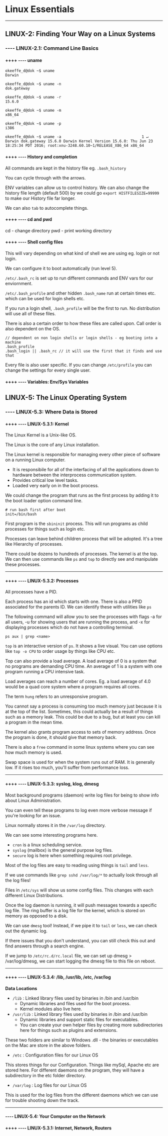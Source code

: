 # Linux Essentials

<div id="2"></div>

***

## LINUX-2: Finding Your Way on a Linux Systems

<div id="newSection"></div>

### ---- LINUX-2.1: Command Line Basics 

#### ++++ ---- uname 

```
okeeffe_d@dok ~$ uname
Darwin

okeeffe_d@dok ~$ uname -n  
dok.gateway

okeeffe_d@dok ~$ uname -r
15.6.0

okeeffe_d@dok ~$ uname -m
x86_64

okeeffe_d@dok ~$ uname -p
i386

okeeffe_d@dok ~$ uname -a                                    1 ↵
Darwin dok.gateway 15.6.0 Darwin Kernel Version 15.6.0: Thu Jun 23 18:25:34 PDT 2016; root:xnu-3248.60.10~1/RELEASE_X86_64 x86_64
```

#### ++++ ---- History and completion 

All commands are kept in the history file eg. `.bash_history`

You can cycle through with the arrows.

ENV variables can allow us to control history. We can also change the history file length (default 500) by we could go `export HISTFILESIZE=99999` to make our History file far longer.

We can also `tab` to autocomplete things.

#### ++++ ---- cd and pwd

cd - change directory
pwd - print working directory 

#### ++++ ---- Shell config files

This will vary depending on what kind of shell we are using eg. login or not login.

We can configure it to boot automatically (run level 5).

`/etc/.bash_rc` is set up to run different commands and ENV vars for our enviornment.

`/etc/.bash_profile` and other hidden `.bash_name` run at certain times etc. which can be used for login shells etc.

If you run a login shell, `.bash_profile` will be the first to run. No distribution will use all of these files.

There is also a certain order to how these files are called upon. Call order is also dependent on the OS.

```
// dependent on non login shells or login shells - eg booting into a machine
.bash_profile
.bash_login || .bash_rc // it will use the first that it finds and use that
```

Every file is also user specific. If you can change `/etc/profile` you can change the settings for every single user.

#### ++++ ---- Variables: Env/Sys Variables

## LINUX-5: The Linux Operating System

### ---- LINUX-5.3: Where Data is Stored

#### ++++ ---- LINUX-5.3.1: Kernel

The Linux Kernel is a Unix-like OS.

The Linux is the core of any Linux installation.

The Linux kernel is responsible for managing every other piece of software on a running Linux computer.

- It is responsibile for all of the interfacing of all the applications down to hardware between the interprocess communication system.
- Provides critical low level tasks.
- Loaded very early on in the boot process.

We could change the program that runs as the first process by adding it to the boot loader option command line.

```
# run bash first after boot
init=/bin/bash
```

First program is the `sbininit` process. This will run programs as child processes for things such as login etc.

Processes can leave behind children process that will be adopted. It's a tree like Hierarchy of processes.

There could be dozens to hundreds of processes. The kernel is at the top. We can then use commands like `ps` and `top` to directly see and manipulate these processes.

***

#### ++++ ---- LINUX-5.3.2: Processes

All processes have a PID.

Each process has an id which starts with one. There is also a PPID associated for the parents ID. We can identify these with utilities like `ps`

The following command will allow you to see the processes with flags -a for all users, -u for showing users that are running the process, and -x for displaying processes which do not have a controlling terminal.

```
ps aux | grep <name>
```

`top` is an interactive version of `ps`. It shows a live visual. You can use options like `top -o CPU` to order usage by things like CPU etc.

Top can also provide a load average. A load average of 0 is a system that no programs are demanding CPU time. An average of 1 is a system with one program running a CPU intensive task.

Load averages can reach a number of cores. Eg. a load average of 4.0 would be a quad core system where a program requires all cores.

The term `hung` refers to an unresponsive program.

You cannot say a process is consuming too much memory just because it is at the top of the list. Sometimes, this could actually be a result of things such as a memory leak. This could be due to a bug, but at least you can kill a program in the mean time.

The kernel also grants program access to sets of memory address. Once the program is done, it should give that memory back.

There is also a `free` command in some linux systems where you can see how much memory is used.

Swap space is used for when the system runs out of RAM. It is generally low. If it rises too much, you'll suffer from performance loss.

***

#### ++++ ---- LINUX-5.3.3: syslog, klog, dmesg

Most background programs (daemon) write log files for being to show info about Linux Administration.

You can even tell these programs to log even more verbose message if you're looking for an issue.

Linux normally stores it in the `/var/log` directory.

We can see some interesting programs here.

- `cron` is a linux scheduling service.
- `syslog` (mailbox) is the general purpose log files.
- `secure` log is here when something requires root privilege.

Most of the log files are easy to reading using things is `tail` and `less`.

If we use commands like `grep sshd /var/log/*` to actually look through all the log files!

Files in `/etc/sys` will show us some config files. This changes with each different Linux Distributions.

Once the log daemon is running, it will push messages towards a specific log file. The ring buffer is a log file for the kernel, which is stored on memory as opposed to a disk.

We can use `dmesg` tool! Instead, if we pipe it to `tail` or `less`, we can check out the dynamic log.

If there issues that you don't understand, you can still check this out and find answers through a search engine.

If we jump to `/etc/rc.d/rc.local` file, we can set up dmesg > /var/log/dmesg, we can start logging the dmesg file to this file on reboot.

***

#### ++++ ---- LINUX-5.3.4: /lib, /usr/lib, /etc, /var/log

__Data Locations__

- `/lib` : Linked library files used by binaries in /bin and /usr/bin
	- Dynamic libraries and files used for the boot process.
	- Kernel modules also live here.
- `/usr/lib` : Linked library files used by binaries in /bin and /usr/bin
	- Dynamic libraries and support static files for executables.
	- You can create your own helper files by creating more subdirectories here for things such as plugins and extensions.

These two folders are similar to Windows .dll - the binaries or executables on the Mac are store in the above folders.

- `/etc` : Configuration files for our Linux OS

This stores things for our Configuration. Things like mySql, Apache etc are stored here. For different daemons on the program, they will have a subdirectory in the etc folder directory.

- `/var/log` : Log files for our Linux OS

This is used for the log files from the different daemons which we can use for trouble shooting down the track.

***

#### ---- LINUX-5.4: Your Computer on the Network

#### ++++ ---- LINUX-5.3.1: Internet, Network, Routers
